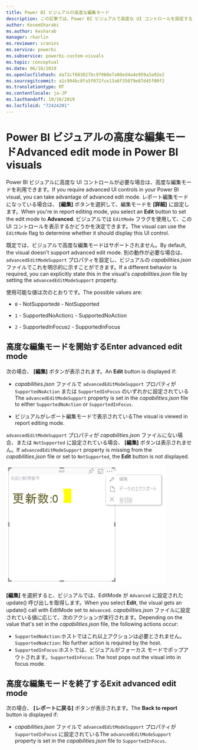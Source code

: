 ```yaml
---
title: Power BI ビジュアルの高度な編集モード
description: この記事では、Power BI ビジュアルで高度な UI コントロールを設定する方法について説明します。
author: KesemSharabi
ms.author: kesharab
manager: rkarlin
ms.reviewer: sranins
ms.service: powerbi
ms.subservice: powerbi-custom-visuals
ms.topic: conceptual
ms.date: 06/18/2019
ms.openlocfilehash: da72cf603027bc97060e7a00ed4a4e959a3a92e2
ms.sourcegitcommit: a1c994bc8fa5f072fce13a6f35079e87d45f00f2
ms.translationtype: MT
ms.contentlocale: ja-JP
ms.lasthandoff: 10/16/2019
ms.locfileid: "72424201"
---
```

# <a name="advanced-edit-mode-in-power-bi-visuals"></a><span data-ttu-id="233ad-103">Power BI ビジュアルの高度な編集モード</span><span class="sxs-lookup"><span data-stu-id="233ad-103">Advanced edit mode in Power BI visuals</span></span>

<span data-ttu-id="233ad-104">Power BI ビジュアルに高度な UI コントロールが必要な場合は、高度な編集モードを利用できます。</span><span class="sxs-lookup"><span data-stu-id="233ad-104">If you require advanced UI controls in your Power BI visual, you can take advantage of advanced edit mode.</span></span> <span data-ttu-id="233ad-105">レポート編集モードになっている場合は、 **[編集]** ボタンを選択して、編集モードを **[詳細]** に設定します。</span><span class="sxs-lookup"><span data-stu-id="233ad-105">When you're in report editing mode, you select an **Edit** button to set the edit mode to **Advanced**.</span></span> <span data-ttu-id="233ad-106">ビジュアルでは `EditMode` フラグを使用して、この UI コントロールを表示するかどうかを決定できます。</span><span class="sxs-lookup"><span data-stu-id="233ad-106">The visual can use the `EditMode` flag to determine whether it should display this UI control.</span></span>

<span data-ttu-id="233ad-107">既定では、ビジュアルで高度な編集モードはサポートされません。</span><span class="sxs-lookup"><span data-stu-id="233ad-107">By default, the visual doesn't support advanced edit mode.</span></span> <span data-ttu-id="233ad-108">別の動作が必要な場合は、`advancedEditModeSupport` プロパティを設定し、ビジュアルの *capabilities.json* ファイルでこれを明示的に示すことができます。</span><span class="sxs-lookup"><span data-stu-id="233ad-108">If a different behavior is required, you can explicitly state this in the visual's *capabilities.json* file by setting the `advancedEditModeSupport` property.</span></span>

<span data-ttu-id="233ad-109">使用可能な値は次のとおりです。</span><span class="sxs-lookup"><span data-stu-id="233ad-109">The possible values are:</span></span>

- <span data-ttu-id="233ad-110">`0` - NotSupported</span><span class="sxs-lookup"><span data-stu-id="233ad-110">`0` - NotSupported</span></span>

- <span data-ttu-id="233ad-111">`1` - SupportedNoAction</span><span class="sxs-lookup"><span data-stu-id="233ad-111">`1` - SupportedNoAction</span></span>

- <span data-ttu-id="233ad-112">`2` - SupportedInFocus</span><span class="sxs-lookup"><span data-stu-id="233ad-112">`2` - SupportedInFocus</span></span>

## <a name="enter-advanced-edit-mode"></a><span data-ttu-id="233ad-113">高度な編集モードを開始する</span><span class="sxs-lookup"><span data-stu-id="233ad-113">Enter advanced edit mode</span></span>

<span data-ttu-id="233ad-114">次の場合、 **[編集]** ボタンが表示されます。</span><span class="sxs-lookup"><span data-stu-id="233ad-114">An **Edit** button is displayed if:</span></span>

* <span data-ttu-id="233ad-115">*capabilities.json* ファイルで `advancedEditModeSupport` プロパティが `SupportedNoAction` または `SupportedInFocus` のいずれかに設定されている</span><span class="sxs-lookup"><span data-stu-id="233ad-115">The `advancedEditModeSupport` property is set in the *capabilities.json* file to either `SupportedNoAction` or `SupportedInFocus`.</span></span>

* <span data-ttu-id="233ad-116">ビジュアルがレポート編集モードで表示されている</span><span class="sxs-lookup"><span data-stu-id="233ad-116">The visual is viewed in report editing mode.</span></span>

<span data-ttu-id="233ad-117">`advancedEditModeSupport` プロパティが *capabilities.json* ファイルにない場合、または `NotSupported` に設定されている場合、 **[編集]** ボタンは表示されません。</span><span class="sxs-lookup"><span data-stu-id="233ad-117">If `advancedEditModeSupport` property is missing from the *capabilities.json* file or set to `NotSupported`, the **Edit** button is not displayed.</span></span>

![編集モードを開始する](./media/edit-mode.png)

<span data-ttu-id="233ad-119">**[編集]** を選択すると、ビジュアルでは、EditMode が `Advanced` に設定された update() 呼び出しを取得します。</span><span class="sxs-lookup"><span data-stu-id="233ad-119">When you select **Edit**, the visual gets an update() call with EditMode set to `Advanced`.</span></span> <span data-ttu-id="233ad-120">*capabilities.json* ファイルに設定されている値に応じて、次のアクションが実行されます。</span><span class="sxs-lookup"><span data-stu-id="233ad-120">Depending on the value that's set in the *capabilities.json* file, the following actions occur:</span></span>

* <span data-ttu-id="233ad-121">`SupportedNoAction`:ホストではこれ以上アクションは必要とされません。</span><span class="sxs-lookup"><span data-stu-id="233ad-121">`SupportedNoAction`: No further action is required by the host.</span></span>
* <span data-ttu-id="233ad-122">`SupportedInFocus`:ホストでは、ビジュアルがフォーカス モードでポップアウトされます。</span><span class="sxs-lookup"><span data-stu-id="233ad-122">`SupportedInFocus`: The host pops out the visual into in focus mode.</span></span>

## <a name="exit-advanced-edit-mode"></a><span data-ttu-id="233ad-123">高度な編集モードを終了する</span><span class="sxs-lookup"><span data-stu-id="233ad-123">Exit advanced edit mode</span></span>

<span data-ttu-id="233ad-124">次の場合、 **[レポートに戻る]** ボタンが表示されます。</span><span class="sxs-lookup"><span data-stu-id="233ad-124">The **Back to report** button is displayed if:</span></span>

* <span data-ttu-id="233ad-125">*capabilities.json* ファイルで `advancedEditModeSupport` プロパティが `SupportedInFocus` に設定されている</span><span class="sxs-lookup"><span data-stu-id="233ad-125">The `advancedEditModeSupport` property is set in the *capabilities.json* file to `SupportedInFocus`.</span></span>
